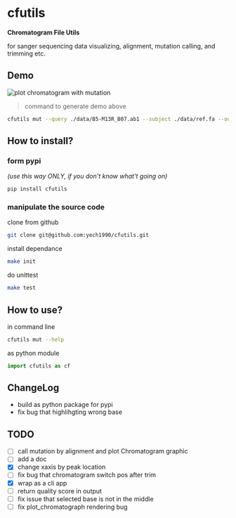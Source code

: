 # cfutils

**Chromatogram File Utils**

for sanger sequencing data visualizing, alignment, mutation calling, and trimming etc.

## Demo

![plot chromatogram with mutation](https://raw.githubusercontent.com/yech1990/cfutils/master/data/plot.png)

> command to generate demo above

```bash
cfutils mut --query ./data/B5-M13R_B07.ab1 --subject ./data/ref.fa --outdir ./data/ --plot
```

## How to install?

### form pypi

*(use this way ONLY, if you don't know what't going on)*

```bash
pip install cfutils
```

### manipulate the source code

clone from github

```bash
git clone git@github.com:yech1990/cfutils.git 
```

install dependance

```bash
make init
```

do unittest

```bash
make test
```

## How to use?

in command line

```bash
cfutils mut --help
```

as python module

```python
import cfutils as cf
```

## ChangeLog

- build as python package for pypi
- fix bug that highlihgting wrong base

## TODO

- [ ] call mutation by alignment and plot Chromatogram graphic
- [ ] add a doc
- [x] change xaxis by peak location
- [ ] fix bug that chromatogram switch pos after trim
- [x] wrap as a cli app
- [ ] return quality score in output
- [ ] fix issue that selected base is not in the middle
- [ ] fix plot_chromatograph rendering bug
